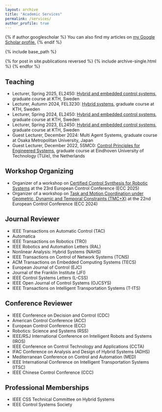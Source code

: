 ```yaml
---
layout: archive
title: "Academic Services"
permalink: /services/
author_profile: true
---
```



{% if author.googlescholar %}
  You can also find my articles on <u><a href="{{author.googlescholar}}">my Google Scholar profile</a>.</u>
{% endif %}

{% include base_path %}

{% for post in site.publications reversed %}
  {% include archive-single.html %}
{% endfor %}

## Teaching
* Lecturer, Spring 2025, EL2450: [Hybrid and embedded control systems](https://www.kth.se/student/kurser/kurs/EL2450?l=en), graduate course at KTH, Sweden 
* Lecturer, Autumn 2024, FEL3230: [Hybrid systems](https://people.kth.se/~dimos/FEL3230_HT24.htm), graduate course at KTH, Sweden 
* Lecturer, Spring 2024, EL2450: [Hybrid and embedded control systems](https://www.kth.se/student/kurser/kurs/EL2450?l=en), graduate course at KTH, Sweden  
* Lecturer, Spring 2023, EL2450: [Hybrid and embedded control systems](https://www.kth.se/student/kurser/kurs/EL2450?l=en), graduate course at KTH, Sweden  
* Guest Lecturer, December 2024: Multi Agent Systems, graduate course at Osaka Metropolitan University, Japan
* Guest Lecturer, December 2022, 5SMC0: [Control Principles for Engineered Systems](https://research.tue.nl/en/courses/control-principles-for-engineered-systems), graduate course at Eindhoven University of Technology (TU/e), the Netherlands

## Workshop Organizing
* Organizer of a workshop on [Certified Control Synthesis for Robotic Systems](https://sites.google.com/view/ecc2025ws/home) at the 23rd European Control Conference (ECC 2025)
* Organizer of a workshop on [Task and Motion Coordination under Geometric, Dynamic and Temporal Constraints (TMC+X)](https://tmc-x.github.io/) at the 22nd European Control Conference (ECC 2024)


## Journal Reviewer

* IEEE Transactions on Automatic Control (TAC)
* Automatica
* IEEE Transactions on Robotics (TRO)
* IEEE Robotics and Automation Letters (RAL)
* Nonlinear Analysis: Hybrid Systems (NAHS) 
* IEEE Transactions on Control of Network Systems (TCNS) 
* ACM Transactions on Embedded Computing Systems (TECS) 
* European Journal of Control (EJC) 
* Journal of the Franklin Institute (JFI) 
* IEEE Control Systems Letters (L-CSS) 
* IEEE Open Journal of Control Systems (OJCSYS)
* IEEE Transactions on Intelligent Transportation Systems (T-ITS)

## Conference Reviewer

* IEEE Conference on Decision and Control (CDC) 
* American Control Conference (ACC)
* European Control Conference (ECC)
* Robotics: Science and Systems (RSS) 
* IEEE/RSJ International Conference on Intelligent Robots and Systems (IROS)
* IEEE Conference on Control Technology and Applications (CCTA)
* IFAC Conference on Analysis and Design of Hybrid Systems (ADHS)
* Mediterranean Conference on Control and Automation (MED)
* IEEE International Conference on Intelligent Transportation Systems (ITSC)
* IEEE Chinese Control Conference (CCC)

## Professional Memberships

* IEEE CSS Technical Committee on Hybrid Systems
* IEEE Control Systems Society
